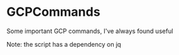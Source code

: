 # GCPCommands
Some important GCP commands, I've always found useful

Note: the script has a dependency on jq
